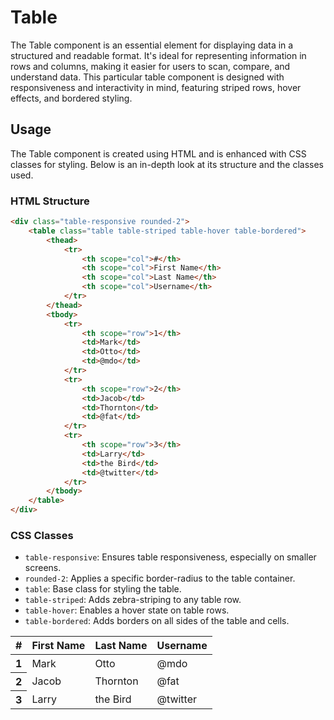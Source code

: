 # Table

The Table component is an essential element for displaying data in a structured and readable format. It's ideal for representing information in rows and columns, making it easier for users to scan, compare, and understand data. This particular table component is designed with responsiveness and interactivity in mind, featuring striped rows, hover effects, and bordered styling.

## Usage

The Table component is created using HTML and is enhanced with CSS classes for styling. Below is an in-depth look at its structure and the classes used.

### HTML Structure

```html
<div class="table-responsive rounded-2">
    <table class="table table-striped table-hover table-bordered">
        <thead>
            <tr>
                <th scope="col">#</th>
                <th scope="col">First Name</th>
                <th scope="col">Last Name</th>
                <th scope="col">Username</th>
            </tr>
        </thead>
        <tbody>
            <tr>
                <th scope="row">1</th>
                <td>Mark</td>
                <td>Otto</td>
                <td>@mdo</td>
            </tr>
            <tr>
                <th scope="row">2</th>
                <td>Jacob</td>
                <td>Thornton</td>
                <td>@fat</td>
            </tr>
            <tr>
                <th scope="row">3</th>
                <td>Larry</td>
                <td>the Bird</td>
                <td>@twitter</td>
            </tr>
        </tbody>
    </table>
</div>
```

### CSS Classes

- `table-responsive`: Ensures table responsiveness, especially on smaller screens.
- `rounded-2`: Applies a specific border-radius to the table container.
- `table`: Base class for styling the table.
- `table-striped`: Adds zebra-striping to any table row.
- `table-hover`: Enables a hover state on table rows.
- `table-bordered`: Adds borders on all sides of the table and cells.


<div class="component-preview d-block">
<div class="table-responsive rounded-2">
    <table class="table table-striped table-hover table-bordered">
        <thead>
            <tr>
                <th scope="col">#</th>
                <th scope="col">First Name</th>
                <th scope="col">Last Name</th>
                <th scope="col">Username</th>
            </tr>
        </thead>
        <tbody>
            <tr>
                <th scope="row">1</th>
                <td>Mark</td>
                <td>Otto</td>
                <td>@mdo</td>
            </tr>
            <tr>
                <th scope="row">2</th>
                <td>Jacob</td>
                <td>Thornton</td>
                <td>@fat</td>
            </tr>
            <tr>
                <th scope="row">3</th>
                <td>Larry</td>
                <td>the Bird</td>
                <td>@twitter</td>
            </tr>
        </tbody>
    </table>
</div>
</div>
